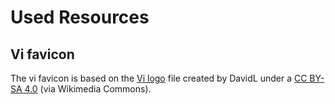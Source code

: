 # Used Resources

## Vi favicon
The vi favicon is based on the 
<a href="https://commons.wikimedia.org/wiki/File:Vi_logo.svg">Vi logo</a> file
created by DavidL under a <a href="https://creativecommons.org/licenses/by-sa/4.0">CC BY-SA 4.0</a> (via Wikimedia Commons).
